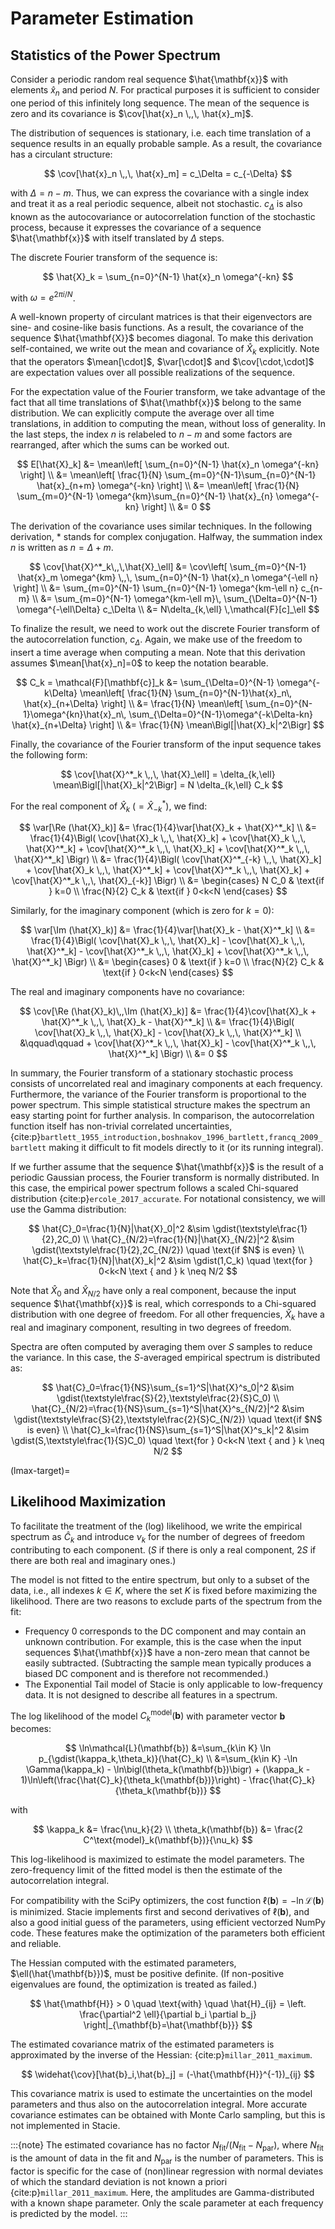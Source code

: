 # Parameter Estimation

## Statistics of the Power Spectrum

Consider a periodic random real sequence $\hat{\mathbf{x}}$ with elements $\hat{x}_n$ and period $N$.
For practical purposes it is sufficient to consider one period of this infinitely long sequence.
The mean of the sequence is zero and its covariance is $\cov[\hat{x}_n \,,\, \hat{x}_m]$.

The distribution of sequences is stationary,
i.e. each time translation of a sequence results in an equally probable sample.
As a result, the covariance has a circulant structure:

$$
    \cov[\hat{x}_n \,,\, \hat{x}_m] = c_\Delta = c_{-\Delta}
$$

with $\Delta=n-m$.
Thus, we can express the covariance with a single index and treat it as a real periodic sequence,
albeit not stochastic.
$c_\Delta$ is also known as the autocovariance or autocorrelation function
of the stochastic process,
because it expresses the covariance of a sequence $\hat{\mathbf{x}}$
with itself translated by $\Delta$ steps.

The discrete Fourier transform of the sequence is:

$$
    \hat{X}_k = \sum_{n=0}^{N-1} \hat{x}_n \omega^{-kn}
$$

with $\omega = e^{2\pi i/N}$.

A well-known property of circulant matrices is that their eigenvectors
are sine- and cosine-like basis functions.
As a result, the covariance of the sequence $\hat{\mathbf{X}}$ becomes diagonal.
To make this derivation self-contained, we write out the mean and covariance of $\hat{X}_k$ explicitly.
Note that the operators $\mean[\cdot]$, $\var[\cdot]$ and $\cov[\cdot,\cdot]$
are expectation values over all possible realizations of the sequence.

For the expectation value of the Fourier transform,
we take advantage of the fact that all time translations of $\hat{\mathbf{x}}$
belong to the same distribution.
We can explicitly compute the average over all time translations,
in addition to computing the mean, without loss of generality.
In the last steps, the index $n$ is relabeled to $n-m$ and some factors are rearranged,
after which the sums can be worked out.

$$
    E[\hat{X}_k]
        &= \mean\left[
            \sum_{n=0}^{N-1} \hat{x}_n \omega^{-kn}
        \right]
        \\
        &= \mean\left[
            \frac{1}{N} \sum_{m=0}^{N-1}\sum_{n=0}^{N-1} \hat{x}_{n+m} \omega^{-kn}
        \right]
        \\
        &= \mean\left[
            \frac{1}{N} \sum_{m=0}^{N-1} \omega^{km}\sum_{n=0}^{N-1} \hat{x}_{n} \omega^{-kn}
        \right]
        \\
        &= 0
$$

The derivation of the covariance uses similar techniques.
In the following derivation, $*$ stands for complex conjugation.
Halfway, the summation index $n$ is written as $n=\Delta+m$.

$$
    \cov[\hat{X}^*_k\,,\,\hat{X}_\ell]
    &= \cov\left[
        \sum_{m=0}^{N-1} \hat{x}_m \omega^{km}
        \,,\,
        \sum_{n=0}^{N-1} \hat{x}_n \omega^{-\ell n}
    \right]
    \\
    &= \sum_{m=0}^{N-1} \sum_{n=0}^{N-1} \omega^{km-\ell n} c_{n-m}
    \\
    &= \sum_{m=0}^{N-1} \omega^{km-\ell m}\, \sum_{\Delta=0}^{N-1} \omega^{-\ell\Delta} c_\Delta
    \\
    &= N\delta_{k,\ell} \,\mathcal{F}[c]_\ell
$$

To finalize the result,
we need to work out the discrete Fourier transform of the autocorrelation function, $c_\Delta$.
Again, we make use of the freedom to insert a time average when computing a mean.
Note that this derivation assumes $\mean[\hat{x}_n]=0$ to keep the notation bearable.

$$
    C_k = \mathcal{F}[\mathbf{c}]_k
    &= \sum_{\Delta=0}^{N-1} \omega^{-k\Delta} \mean\left[
        \frac{1}{N}
        \sum_{n=0}^{N-1}\hat{x}_n\, \hat{x}_{n+\Delta}
    \right]
    \\
    &= \frac{1}{N} \mean\left[
        \sum_{n=0}^{N-1}\omega^{kn}\hat{x}_n\,
        \sum_{\Delta=0}^{N-1}\omega^{-k\Delta-kn} \hat{x}_{n+\Delta}
    \right]
    \\
    &= \frac{1}{N} \mean\Bigl[|\hat{X}_k|^2\Bigr]
$$

Finally, the covariance of the Fourier transform of the input sequence takes the following form:

$$
    \cov[\hat{X}^*_k \,,\, \hat{X}_\ell] = \delta_{k,\ell} \mean\Bigl[|\hat{X}_k|^2\Bigr] = N \delta_{k,\ell} C_k
$$

For the real component of $\hat{X}_k$ $(=\hat{X}^*_{-k})$, we find:

$$
    \var[\Re (\hat{X}_k)]
    &= \frac{1}{4}\var[\hat{X}_k + \hat{X}^*_k]
    \\
    &= \frac{1}{4}\Bigl(
        \cov[\hat{X}_k \,,\, \hat{X}_k]
        + \cov[\hat{X}_k \,,\, \hat{X}^*_k]
        + \cov[\hat{X}^*_k \,,\, \hat{X}_k]
        + \cov[\hat{X}^*_k \,,\, \hat{X}^*_k]
    \Bigr)
    \\
    &= \frac{1}{4}\Bigl(
        \cov[\hat{X}^*_{-k} \,,\, \hat{X}_k]
        + \cov[\hat{X}_k \,,\, \hat{X}^*_k]
        + \cov[\hat{X}^*_k \,,\, \hat{X}_k]
        + \cov[\hat{X}^*_k \,,\, \hat{X}_{-k}]
    \Bigr)
    \\
    &= \begin{cases}
        N C_0 & \text{if } k=0 \\
        \frac{N}{2} C_k & \text{if } 0<k<N
    \end{cases}
$$

Similarly, for the imaginary component (which is zero for $k=0$):

$$
    \var[\Im (\hat{X}_k)]
    &= \frac{1}{4}\var[\hat{X}_k - \hat{X}^*_k]
    \\
    &= \frac{1}{4}\Bigl(
        \cov[\hat{X}_k \,,\, \hat{X}_k]
        - \cov[\hat{X}_k \,,\, \hat{X}^*_k]
        - \cov[\hat{X}^*_k \,,\, \hat{X}_k]
        + \cov[\hat{X}^*_k \,,\, \hat{X}^*_k]
    \Bigr)
    \\
    &= \begin{cases}
        0 & \text{if } k=0 \\
        \frac{N}{2} C_k & \text{if } 0<k<N
    \end{cases}
$$

The real and imaginary components have no covariance:

$$
    \cov[\Re (\hat{X}_k)\,,\Im (\hat{X}_k)]
    &= \frac{1}{4}\cov[\hat{X}_k + \hat{X}^*_k \,,\, \hat{X}_k - \hat{X}^*_k]
    \\
    &= \frac{1}{4}\Bigl(
        \cov[\hat{X}_k \,,\, \hat{X}_k]
        - \cov[\hat{X}_k \,,\, \hat{X}^*_k]
    \\
    &\qquad\qquad + \cov[\hat{X}^*_k \,,\, \hat{X}_k]
        - \cov[\hat{X}^*_k \,,\, \hat{X}^*_k]
        \Bigr)
    \\
    &= 0
$$

In summary, the Fourier transform of a stationary stochastic process
consists of uncorrelated real and imaginary components at each frequency.
Furthermore, the variance of the Fourier transform is proportional to the power spectrum.
This simple statistical structure makes the spectrum an easy starting point for further analysis.
In comparison, the autocorrelation function itself has non-trivial correlated uncertainties,
{cite:p}`bartlett_1955_introduction,boshnakov_1996_bartlett,francq_2009_bartlett`
making it difficult to fit models directly to it (or its running integral).

If we further assume that the sequence $\hat{\mathbf{x}}$ is the result of a periodic Gaussian process,
the Fourier transform is normally distributed.
In this case, the empirical power spectrum follows a scaled Chi-squared distribution
{cite:p}`ercole_2017_accurate`.
For notational consistency, we will use the Gamma distribution:

$$
    \hat{C}_0=\frac{1}{N}|\hat{X}_0|^2
    &\sim \gdist(\textstyle\frac{1}{2},2C_0)
    \\
    \hat{C}_{N/2}=\frac{1}{N}|\hat{X}_{N/2}|^2
    &\sim \gdist(\textstyle\frac{1}{2},2C_{N/2})
    \quad \text{if $N$ is even}
    \\
    \hat{C}_k=\frac{1}{N}|\hat{X}_k|^2
    &\sim \gdist(1,C_k)
    \quad \text{for } 0<k<N \text { and } k \neq N/2
$$

Note that $\hat{X}_0$ and $\hat{X}_{N/2}$ have only a real component,
because the input sequence $\hat{\mathbf{x}}$ is real,
which corresponds to a Chi-squared distribution with one degree of freedom.
For all other frequencies, $\hat{X}_k$ have a real and imaginary component,
resulting in two degrees of freedom.

Spectra are often computed by averaging them over $S$ samples to reduce the variance.
In this case, the $S$-averaged empirical spectrum is distributed as:

$$
    \hat{C}_0=\frac{1}{NS}\sum_{s=1}^S|\hat{X}^s_0|^2
    &\sim \gdist(\textstyle\frac{S}{2},\textstyle\frac{2}{S}C_0)
    \\
    \hat{C}_{N/2}=\frac{1}{NS}\sum_{s=1}^S|\hat{X}^s_{N/2}|^2
    &\sim \gdist(\textstyle\frac{S}{2},\textstyle\frac{2}{S}C_{N/2})
    \quad \text{if $N$ is even}
    \\
    \hat{C}_k=\frac{1}{NS}\sum_{s=1}^S|\hat{X}^s_k|^2
    &\sim \gdist(S,\textstyle\frac{1}{S}C_0)
    \quad \text{for } 0<k<N \text { and } k \neq N/2
$$

(lmax-target)=
## Likelihood Maximization

To facilitate the treatment of the (log) likelihood,
we write the empirical spectrum as $\hat{C}_k$
and introduce $\nu_k$ for the number of degrees of freedom contributing to each component.
($S$ if there is only a real component, $2S$ if there are both real and imaginary ones.)

The model is not fitted to the entire spectrum, but only to a subset of the data,
i.e., all indexes $k \in K$, where the set $K$ is fixed before maximizing the likelihood.
There are two reasons to exclude parts of the spectrum from the fit:

- Frequency 0 corresponds to the DC component and may contain an unknown contribution.
  For example, this is the case when the input sequences $\hat{\mathbf{x}}$
  have a non-zero mean that cannot be easily subtracted.
  (Subtracting the sample mean typically produces a biased DC component
  and is therefore not recommended.)
- The Exponential Tail model of Stacie is only applicable to low-frequency data.
  It is not designed to describe all features in a spectrum.

The log likelihood of the model $C^\text{model}_k(\mathbf{b})$ with parameter vector $\mathbf{b}$ becomes:

$$
    \ln\mathcal{L}(\mathbf{b})
    &=\sum_{k\in K} \ln p_{\gdist(\kappa_k,\theta_k)}(\hat{C}_k)
    \\
    &=\sum_{k\in K}
      -\ln \Gamma(\kappa_k)
      - \ln\bigl(\theta_k(\mathbf{b})\bigr)
      + (\kappa_k - 1)\ln\left(\frac{\hat{C}_k}{\theta_k(\mathbf{b})}\right)
      - \frac{\hat{C}_k}{\theta_k(\mathbf{b})}
$$

with

$$
    \kappa_k &= \frac{\nu_k}{2}
    \\
    \theta_k(\mathbf{b}) &= \frac{2 C^\text{model}_k(\mathbf{b})}{\nu_k}
$$

This log-likelihood is maximized to estimate the model parameters.
The zero-frequency limit of the fitted model is then the estimate of the autocorrelation integral.

For compatibility with the SciPy optimizers,
the cost function $\ell(\mathbf{b}) = -\ln \mathcal{L}(\mathbf{b})$ is minimized.
Stacie implements first and second derivatives of $\ell(\mathbf{b})$,
and also a good initial guess of the parameters, using efficient vectorzed NumPy code.
These features make the optimization of the parameters both efficient and reliable.

The Hessian computed with the estimated parameters, $\ell(\hat{\mathbf{b}})$,
must be positive definite.
(If non-positive eigenvalues are found, the optimization is treated as failed.)

$$
    \hat{\mathbf{H}} > 0 \quad \text{with}
    \quad
    \hat{H}_{ij} =
        \left.
        \frac{\partial^2 \ell}{\partial b_i \partial b_j}
        \right|_{\mathbf{b}=\hat{\mathbf{b}}}
$$

The estimated covariance matrix of the estimated parameters
is approximated by the inverse of the Hessian:
{cite:p}`millar_2011_maximum`.

$$
    \widehat{\cov}[\hat{b}_i,\hat{b}_j] = (-\hat{\mathbf{H}}^{-1})_{ij}
$$

This covariance matrix is used to estimate the uncertainties on the model parameters
and thus also on the autocorrelation integral.
More accurate covariance estimates can be obtained with Monte Carlo sampling,
but this is not implemented in Stacie.

:::{note}
The estimated covariance has no factor $N_\text{fit}/(N_\text{fit} - N_\text{par})$,
where $N_\text{fit}$ is the amount of data in the fit
and $N_\text{par}$ is the number of parameters.
This is factor is specific for the case of (non)linear regression with normal deviates of
which the standard deviation is not known a priori {cite:p}`millar_2011_maximum`.
Here, the amplitudes are Gamma-distributed with a known shape parameter.
Only the scale parameter at each frequency is predicted by the model.
:::
